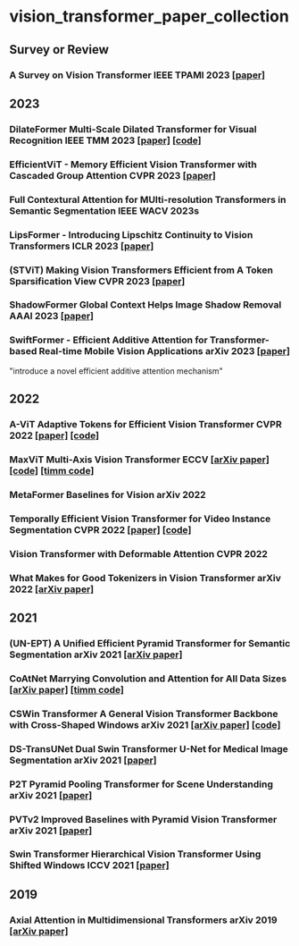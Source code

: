 # vision_transformer_paper_collection

## Survey or Review
### A Survey on Vision Transformer IEEE TPAMI 2023 [[paper]](https://ieeexplore.ieee.org/document/9716741)

## 2023
### DilateFormer Multi-Scale Dilated Transformer for Visual Recognition IEEE TMM 2023 [[paper]](https://arxiv.org/abs/2302.01791) [[code]](https://github.com/JIAOJIAYUASD/dilateformer)
### EfficientViT - Memory Efficient Vision Transformer with Cascaded Group Attention CVPR 2023 [[paper]](https://arxiv.org/abs/2305.07027)
### Full Contextural Attention for MUlti-resolution Transformers in Semantic Segmentation IEEE WACV 2023s
### LipsFormer - Introducing Lipschitz Continuity to Vision Transformers ICLR 2023 [[paper]](https://arxiv.org/abs/2304.09856)
### (STViT) Making Vision Transformers Efficient from A Token Sparsification View CVPR 2023 [[paper]](https://arxiv.org/abs/2303.08685)
### ShadowFormer Global Context Helps Image Shadow Removal AAAI 2023 [[paper]](https://arxiv.org/abs/2302.01650)
### SwiftFormer - Efficient Additive Attention for Transformer-based Real-time Mobile Vision Applications arXiv 2023 [[paper]](https://arxiv.org/abs/2303.15446)
"introduce a novel efficient additive attention mechanism"

## 2022
### A-ViT Adaptive Tokens for Efficient Vision Transformer CVPR 2022 [[paper]](https://openaccess.thecvf.com/content/CVPR2022/html/Yin_A-ViT_Adaptive_Tokens_for_Efficient_Vision_Transformer_CVPR_2022_paper.html) [[code]](https://github.com/NVlabs/A-ViT)
### MaxViT Multi-Axis Vision Transformer ECCV [[arXiv paper]](https://arxiv.org/abs/2204.01697) [[code]](https://github.com/google-research/maxvit) [[timm code]](https://github.com/rwightman/pytorch-image-models)
### MetaFormer Baselines for Vision arXiv 2022
### Temporally Efficient Vision Transformer for Video Instance Segmentation CVPR 2022 [[paper]](https://openaccess.thecvf.com/content/CVPR2022/html/Yang_Temporally_Efficient_Vision_Transformer_for_Video_Instance_Segmentation_CVPR_2022_paper.html) [[code]](https://github.com/hustvl/TeViT)
### Vision Transformer with Deformable Attention CVPR 2022
### What Makes for Good Tokenizers in Vision Transformer arXiv 2022 [[arXiv paper]](https://arxiv.org/abs/2212.11115)

## 2021
### (UN-EPT) A Unified Efficient Pyramid Transformer for Semantic Segmentation arXiv 2021 [[arXiv paper]](https://arxiv.org/abs/2107.14209)
### CoAtNet Marrying Convolution and Attention for All Data Sizes [[arXiv paper]](https://arxiv.org/abs/2106.04803) [[timm code]](https://github.com/rwightman/pytorch-image-models)
### CSWin Transformer A General Vision Transformer Backbone with Cross-Shaped Windows arXiv 2021 [[arXiv paper]](https://arxiv.org/abs/2107.00652) [[code]](https://github.com/microsoft/CSWin-Transformer)
### DS-TransUNet Dual Swin Transformer U-Net for Medical Image Segmentation arXiv 2021 [[paper]]()
### P2T Pyramid Pooling Transformer for Scene Understanding arXiv 2021 [[paper]]()
### PVTv2 Improved Baselines with Pyramid Vision Transformer arXiv 2021 [[paper]]()
### Swin Transformer Hierarchical Vision Transformer Using Shifted Windows ICCV 2021 [[paper]]()

## 2019
### Axial Attention in Multidimensional Transformers arXiv 2019 [[arXiv paper]](https://arxiv.org/abs/1912.12180)

